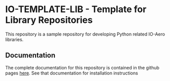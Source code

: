 # IO-TEMPLATE-LIB - Template for Library Repositories

This repository is a sample repository for developing Python related IO-Aero libraries.

## Documentation

The complete documentation for this repository is contained in the github pages [here](https://io-aero.github.io/io-template-lib/). 
See that documentation for installation instructions
